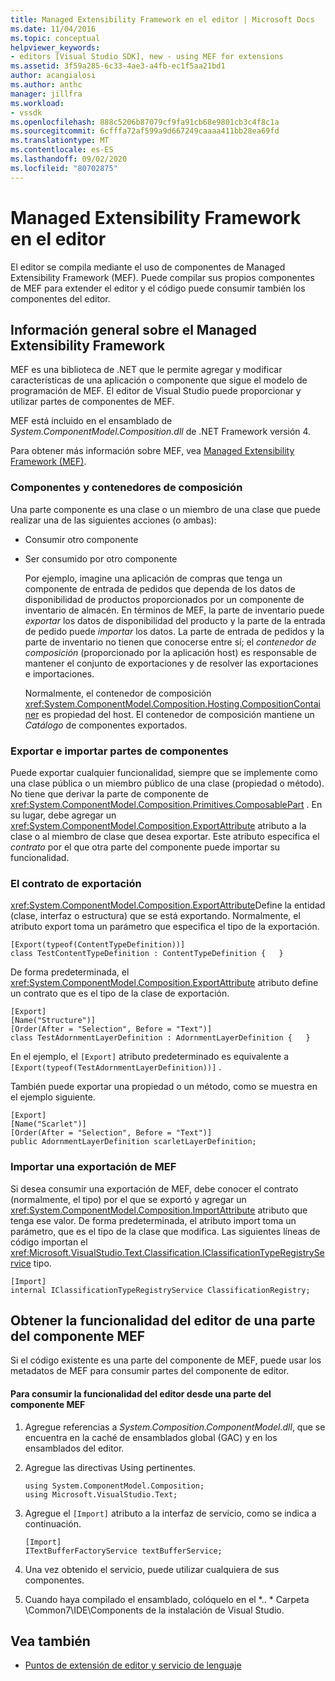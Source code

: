 ```yaml
---
title: Managed Extensibility Framework en el editor | Microsoft Docs
ms.date: 11/04/2016
ms.topic: conceptual
helpviewer_keywords:
- editors [Visual Studio SDK], new - using MEF for extensions
ms.assetid: 3f59a285-6c33-4ae3-a4fb-ec1f5aa21bd1
author: acangialosi
ms.author: anthc
manager: jillfra
ms.workload:
- vssdk
ms.openlocfilehash: 888c5206b87079cf9fa91cb68e9801cb3c4f8c1a
ms.sourcegitcommit: 6cfffa72af599a9d667249caaaa411bb28ea69fd
ms.translationtype: MT
ms.contentlocale: es-ES
ms.lasthandoff: 09/02/2020
ms.locfileid: "80702875"
---
```

# <a name="managed-extensibility-framework-in-the-editor"></a>Managed Extensibility Framework en el editor
El editor se compila mediante el uso de componentes de Managed Extensibility Framework (MEF). Puede compilar sus propios componentes de MEF para extender el editor y el código puede consumir también los componentes del editor.

## <a name="overview-of-the-managed-extensibility-framework"></a>Información general sobre el Managed Extensibility Framework
 MEF es una biblioteca de .NET que le permite agregar y modificar características de una aplicación o componente que sigue el modelo de programación de MEF. El editor de Visual Studio puede proporcionar y utilizar partes de componentes de MEF.

 MEF está incluido en el ensamblado de *System.ComponentModel.Composition.dll* de .NET Framework versión 4.

 Para obtener más información sobre MEF, vea [Managed Extensibility Framework (MEF)](/dotnet/framework/mef/index).

### <a name="component-parts-and-composition-containers"></a>Componentes y contenedores de composición
 Una parte componente es una clase o un miembro de una clase que puede realizar una de las siguientes acciones (o ambas):

- Consumir otro componente

- Ser consumido por otro componente

  Por ejemplo, imagine una aplicación de compras que tenga un componente de entrada de pedidos que dependa de los datos de disponibilidad de productos proporcionados por un componente de inventario de almacén. En términos de MEF, la parte de inventario puede *exportar* los datos de disponibilidad del producto y la parte de la entrada de pedido puede *importar* los datos. La parte de entrada de pedidos y la parte de inventario no tienen que conocerse entre sí; el *contenedor de composición* (proporcionado por la aplicación host) es responsable de mantener el conjunto de exportaciones y de resolver las exportaciones e importaciones.

  Normalmente, el contenedor de composición <xref:System.ComponentModel.Composition.Hosting.CompositionContainer> es propiedad del host. El contenedor de composición mantiene un *Catálogo* de componentes exportados.

### <a name="export-and-import-component-parts"></a>Exportar e importar partes de componentes
 Puede exportar cualquier funcionalidad, siempre que se implemente como una clase pública o un miembro público de una clase (propiedad o método). No tiene que derivar la parte de componente de <xref:System.ComponentModel.Composition.Primitives.ComposablePart> . En su lugar, debe agregar un <xref:System.ComponentModel.Composition.ExportAttribute> atributo a la clase o al miembro de clase que desea exportar. Este atributo especifica el *contrato* por el que otra parte del componente puede importar su funcionalidad.

### <a name="the-export-contract"></a>El contrato de exportación
 <xref:System.ComponentModel.Composition.ExportAttribute>Define la entidad (clase, interfaz o estructura) que se está exportando. Normalmente, el atributo export toma un parámetro que especifica el tipo de la exportación.

```
[Export(typeof(ContentTypeDefinition))]
class TestContentTypeDefinition : ContentTypeDefinition {   }
```

 De forma predeterminada, el <xref:System.ComponentModel.Composition.ExportAttribute> atributo define un contrato que es el tipo de la clase de exportación.

```
[Export]
[Name("Structure")]
[Order(After = "Selection", Before = "Text")]
class TestAdornmentLayerDefinition : AdornmentLayerDefinition {   }
```

 En el ejemplo, el `[Export]` atributo predeterminado es equivalente a `[Export(typeof(TestAdornmentLayerDefinition))]` .

 También puede exportar una propiedad o un método, como se muestra en el ejemplo siguiente.

```
[Export]
[Name("Scarlet")]
[Order(After = "Selection", Before = "Text")]
public AdornmentLayerDefinition scarletLayerDefinition;
```

### <a name="import-a-mef-export"></a>Importar una exportación de MEF
 Si desea consumir una exportación de MEF, debe conocer el contrato (normalmente, el tipo) por el que se exportó y agregar un <xref:System.ComponentModel.Composition.ImportAttribute> atributo que tenga ese valor. De forma predeterminada, el atributo import toma un parámetro, que es el tipo de la clase que modifica. Las siguientes líneas de código importan el <xref:Microsoft.VisualStudio.Text.Classification.IClassificationTypeRegistryService> tipo.

```
[Import]
internal IClassificationTypeRegistryService ClassificationRegistry;
```

## <a name="get-editor-functionality-from-a-mef-component-part"></a>Obtener la funcionalidad del editor de una parte del componente MEF
 Si el código existente es una parte del componente de MEF, puede usar los metadatos de MEF para consumir partes del componente de editor.

#### <a name="to-consume-editor-functionality-from-a-mef-component-part"></a>Para consumir la funcionalidad del editor desde una parte del componente MEF

1. Agregue referencias a *System.Composition.ComponentModel.dll*, que se encuentra en la caché de ensamblados global (GAC) y en los ensamblados del editor.

2. Agregue las directivas Using pertinentes.

    ```
    using System.ComponentModel.Composition;
    using Microsoft.VisualStudio.Text;
    ```

3. Agregue el `[Import]` atributo a la interfaz de servicio, como se indica a continuación.

    ```
    [Import]
    ITextBufferFactoryService textBufferService;
    ```

4. Una vez obtenido el servicio, puede utilizar cualquiera de sus componentes.

5. Cuando haya compilado el ensamblado, colóquelo en el *.. \* Carpeta \Common7\IDE\Components de la instalación de Visual Studio.

## <a name="see-also"></a>Vea también
- [Puntos de extensión de editor y servicio de lenguaje](../extensibility/language-service-and-editor-extension-points.md)
